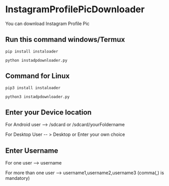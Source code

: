 # InstagramProfilePicDownloader
You can download Instagram Profile Pic

## Run this command windows/Termux

    pip install instaloader
    
    python instadpdownloader.py

## Command for Linux

    pip3 install instaloader
    
    python3 instadpdownloader.py

## Enter your Device location

For Android user --> /sdcard    or  /sdcard/yourFoldername

For Desktop User -- > Desktop   or Enter your own choice

## Enter Username

For one user --> username

For more than one user --> username1,username2,username3   (comma(,) is mandatory)
